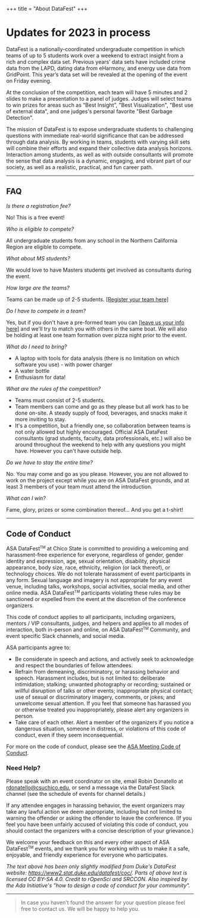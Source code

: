 +++
title = "About DataFest"
+++

# Updates for 2023 in process

DataFest is a nationally-coordinated undergraduate competition in which teams of up to 5 students work over a weekend to extract insight from a rich and complex data set. Previous years’ data sets have included crime data from the LAPD, dating data from eHarmony, and energy use data from GridPoint. This year’s data set will be revealed at the opening of the event on Friday evening. 

At the conclusion of the competition, each team will have 5 minutes and 2 slides to make a presentation to a panel of judges. Judges will select teams to win prizes for areas such as “Best Insight”, "Best Visualization", "Best use of external data", and one judges's personal favorite "Best Garbage Detection". 

The mission of DataFest is to expose undergraduate students to challenging questions with immediate real-world significance that can be addressed through data analysis. By working in teams, students with varying skill sets will combine their efforts and expand their collective data analysis horizons. Interaction among students, as well as with outside consultants will promote the sense that data analysis is a dynamic, engaging, and vibrant part of our society, as well as a realistic, practical, and fun career path.

---

## FAQ

*Is there a registration fee?*

No! This is a free event!

*Who is eligible to compete?*

All undergraduate students from any school in the Northern California Region are eligible to compete.

*What about MS students?*

We would love to have Masters students get involved as consultants during the event.

*How large are the teams?*

Teams can be made up of 2-5 students. [[Register your team here]](https://goo.gl/forms/jlZ5FEE8EXuHdWJw1)

*Do I have to compete in a team?*

Yes, but if you don't have a pre-formed team you can [[leave us your info here]](https://goo.gl/forms/NFDZ1IWExa7etkxf2) and we'll try to match you with others in the same boat. We will also be holding at least one team formation over pizza night prior to the event. 

*What do I need to bring?*

* A laptop with tools for data analysis (there is no limitation on which software you use) - with power charger
* A water bottle
* Enthusiasm for data! 

*What are the rules of the competition?*

* Teams must consist of 2-5 students. 
* Team members can come and go as they please but all work has to be done on-site. A steady supply of food, beverages, and snacks make it more inviting to stay.  
* It's a competition, but a friendly one, so collaboration between teams is not only allowed but highly encouraged. Official ASA DataFest consultants (grad students, faculty, data professionals, etc.) will also be around throughout the weekend to help with any questions you might have. However you can't have outside help.   

*Do we have to stay the entire time?*

No. You may come and go as you please. However, you are not allowed to work on the project except while you are on ASA DataFest grounds, and at least 3 members of your team must attend the introduction.

*What can I win?*

Fame, glory, prizes or some combination thereof... And you get a t-shirt!


---

## Code of Conduct

ASA DataFest<small><sup>TM</sup></small> at Chico State is committed to providing a welcoming and harassment-free experience for everyone, regardless of gender, gender identity and expression, age, sexual orientation, disability, physical appearance, body size, race, ethnicity, religion (or lack thereof), or technology choices. We do not tolerate harassment of event participants in any form. Sexual language and imagery is not appropriate for any event venue, including talks, workshops, social activities, social media, and other online media. ASA DataFest<small><sup>TM</sup></small> participants violating these rules may be sanctioned or expelled from the event at the discretion of the conference organizers.

This code of conduct applies to all participants, including organizers, mentors / VIP consultants, judges, and helpers and applies to all modes of interaction, both in-person and online, on ASA DataFest<small><sup>TM</sup></small> Community, and event specific Slack channels, and social media.

ASA participants agree to:

- Be considerate in speech and actions, and actively seek to acknowledge and respect the boundaries of fellow attendees.
- Refrain from demeaning, discriminatory, or harassing behavior and speech. Harassment includes, but is not limited to: deliberate intimidation; stalking; unwanted photography or recording; sustained or willful disruption of talks or other events; inappropriate physical contact; use of sexual or discriminatory imagery, comments, or jokes; and unwelcome sexual attention. If you feel that someone has harassed you or otherwise treated you inappropriately, please alert any organizers in person.
- Take care of each other. Alert a member of the organizers if you notice a dangerous situation, someone in distress, or violations of this code of conduct, even if they seem inconsequential.

For more on the code of conduct, please see the [ASA Meeting Code of Conduct](https://www.amstat.org/ASA/Meetings/Meeting-Conduct-Policy.aspx).

### Need Help?

Please speak with an event coordinator on site, email Robin Donatello at rdonatello@csuchico.edu, or send a message via the DataFest Slack channel (see the schedule of events for channel details.)

If any attendee engages in harassing behavior, the event organizers may take any lawful action we deem appropriate, including but not limited to warning the offender or asking the offender to leave the conference. (If you feel you have been unfairly accused of violating this code of conduct, you should contact the organizers with a concise description of your grievance.)

We welcome your feedback on this and every other aspect of ASA DataFest<small><sup>TM</sup></small> events, and we thank you for working with us to make it a safe, enjoyable, and friendly experience for everyone who participates.

_The text above has been only slightly modified from Duke's DataFest website: https://www2.stat.duke.edu/datafest/coc/. Parts of above text is licensed CC BY-SA 4.0. Credit to rOpenSci and SRCCON. Also inspired by the Ada Initiative's "how to design a code of conduct for your community"._

---

> In case you haven't found the answer for your question please feel free to contact us. We will be happy to help you.
